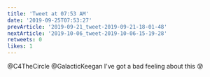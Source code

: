 ```yaml
---
title: 'Tweet at 07:53 AM'
date: '2019-09-25T07:53:27'
prevArticle: '2019-09-21_tweet-2019-09-21-18-01-48'
nextArticle: '2019-10-06_tweet-2019-10-06-15-19-28'
retweets: 0
likes: 1
---
```

@C4TheCircle @GalacticKeegan I've got a bad feeling about this 😰